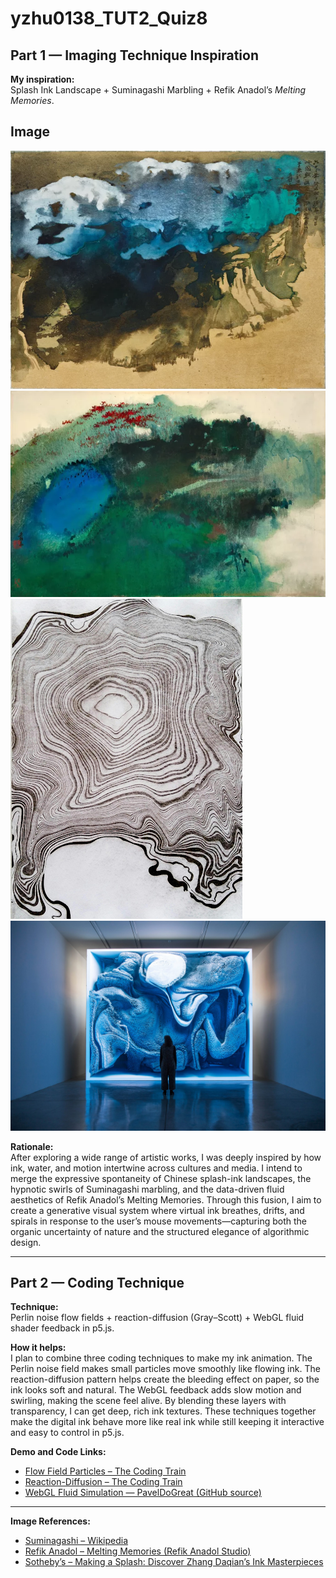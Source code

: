 # yzhu0138_TUT2_Quiz8

## Part 1 — Imaging Technique Inspiration 

**My inspiration:**  
Splash Ink Landscape + Suminagashi Marbling + Refik Anadol’s *Melting Memories*.
## Image 
![Splash Ink by Zhang daqian](images/Splash_ink_DaqianZhang_1.png)
![Splash Ink by Zhang daqian](images/Splash_ink_DaqianZhang_2.png)
![Suminagashi Marbling](images/suminagashi1.png)
![Refik Anadol Melting Memories](images/RefikAnadol_MeltingMemories_1.jpg)


**Rationale:**  
After exploring a wide range of artistic works, I was deeply inspired by how ink, water, and motion intertwine across cultures and media. I intend to merge the expressive spontaneity of Chinese splash-ink landscapes, the hypnotic swirls of Suminagashi marbling, and the data-driven fluid aesthetics of Refik Anadol’s Melting Memories. Through this fusion, I aim to create a generative visual system where virtual ink breathes, drifts, and spirals in response to the user’s mouse movements—capturing both the organic uncertainty of nature and the structured elegance of algorithmic design.

---

## Part 2 — Coding Technique 

**Technique:**  
Perlin noise flow fields + reaction-diffusion (Gray–Scott) + WebGL fluid shader feedback in p5.js.

**How it helps:**  
I plan to combine three coding techniques to make my ink animation. The Perlin noise field makes small particles move smoothly like flowing ink. The reaction-diffusion pattern helps create the bleeding effect on paper, so the ink looks soft and natural. The WebGL feedback adds slow motion and swirling, making the scene feel alive. By blending these layers with transparency, I can get deep, rich ink textures. These techniques together make the digital ink behave more like real ink while still keeping it interactive and easy to control in p5.js.

**Demo and Code Links:**  
- [Flow Field Particles – The Coding Train](https://thecodingtrain.com/challenges/24-perlin-noise-flow-field?)  
- [Reaction-Diffusion – The Coding Train ](https://codingtrain.github.io/website-archive/CodingChallenges/013-reactiondiffusion-p5.html?)  
- [WebGL Fluid Simulation — PavelDoGreat (GitHub source)](https://github.com/PavelDoGreat/WebGL-Fluid-Simulation)

---

**Image References:** 
- [Suminagashi – Wikipedia](https://en.wikipedia.org/wiki/Suminagashi)
- [Refik Anadol – Melting Memories (Refik Anadol Studio)](https://refikanadolstudio.com/projects/melting-memories/)
- [Sotheby’s – Making a Splash: Discover Zhang Daqian’s Ink Masterpieces](https://www.sothebys.com/en/articles/making-a-splash-discover-zhang-daqians-ink-masterpieces)





